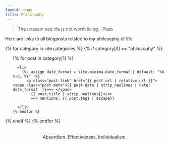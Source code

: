```yaml
---
layout: page
title: Philosophy
---
```


> The unexamined life is not worth living.
> -Plato

Here are links to all blogposts related to my philosophy of life. 




{% for category in site.categories %}
  {% if category[0] == "philosophy" %}

  <ul>
    {% for post in category[1] %}

	  <li>
        {%- assign date_format = site.minima.date_format | default: "%b %-d, %Y" -%}
          <a class="post-link" href="{{ post.url | relative_url }}"> <span class="post-meta">{{ post.date | strip_newlines | date: date_format  }}==> </span>
            {{ post.title | strip_newlines}}</a>
			==> mentions: {{ post.tags | escape}}
        
      </li>
    {% endfor %}
  </ul>
  {% endif %}
{% endfor %}

<br>
<br>
<br>
<center> Absurdism. Effectiveness. Individualism. <center>